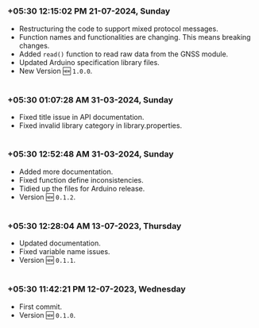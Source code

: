 

#
### **+05:30 12:15:02 PM 21-07-2024, Sunday**

  * Restructuring the code to support mixed protocol messages.
  * Function names and functionalities are changing. This means breaking changes.
  * Added `read()` function to read raw data from the GNSS module.
  * Updated Arduino specification library files.
  * New Version 🆕 `1.0.0`.

#
### **+05:30 01:07:28 AM 31-03-2024, Sunday**

  * Fixed title issue in API documentation.
  * Fixed invalid library category in library.properties.

#
### **+05:30 12:52:48 AM 31-03-2024, Sunday**

  * Added more documentation.
  * Fixed function define inconsistencies.
  * Tidied up the files for Arduino release.
  * Version 🆕 `0.1.2`.

#
### **+05:30 12:28:04 AM 13-07-2023, Thursday**

  * Updated documentation.
  * Fixed variable name issues.
  * Version 🆕 `0.1.1`.

#
### **+05:30 11:42:21 PM 12-07-2023, Wednesday**

  * First commit.
  * Version 🆕 `0.1.0`.

